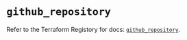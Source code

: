 # `github_repository`

Refer to the Terraform Registory for docs: [`github_repository`](https://registry.terraform.io/providers/integrations/github/5.25.1/docs/resources/repository).
